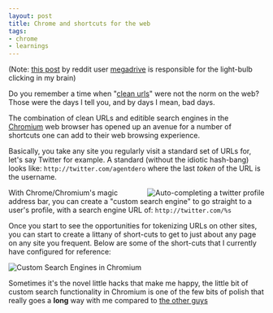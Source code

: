 ```yaml
---
layout: post
title: Chrome and shortcuts for the web
tags:
- chrome
- learnings
---
```


(Note: [this
post](http://www.reddit.com/r/reddit.com/comments/iabvw/how_to_make_getting_to_subreddits_easier_in/)
by reddit user [megadrive](http://www.reddit.com/user/megadrive) is responsible
for the light-bulb clicking in my brain)


Do you remember a time when
"[clean urls](https://secure.wikimedia.org/wikipedia/en/wiki/Clean_URL)" were
not the norm on the web? Those were the days I tell you, and by days I mean,
bad days.

The combination of clean URLs and editible search engines in the
[Chromium](http://www.chromium.org/) web browser has opened up an avenue for a
number of shortcuts one can add to their web browsing experience.

Basically, you take any site you regularly visit a standard set of URLs for,
let's say Twitter for example. A standard (without the idiotic hash-bang) looks
like: `http://twitter.com/agentdero` where the last *token* of the URL is the
username.

<img
src="http://agentdero.cachefly.net/unethicalblogger.com/images/chromium_twitter_search.png"
alt="Auto-completing a twitter profile" align="right"/>

With Chrome/Chromium's magic address bar, you can create a "custom search
engine" to go straight to a user's profile, with a search engine URL of:
`http://twitter.com/%s`


Once you start to see the opportunities for tokenizing URLs on other sites, you
can start to create a littany of short-cuts to get to just about any page on
any site you frequent. Below are some of the short-cuts that I currently have
configured for reference:

<img
src="http://agentdero.cachefly.net/unethicalblogger.com/images/chromium_search_engines.png"
alt="Custom Search Engines in Chromium"/>

Sometimes it's the novel little hacks that make me happy, the little bit of
custom search functionality in Chromium is one of the few bits of polish that
really goes a **long** way with me compared to [the other
guys](http://mozilla.org)
